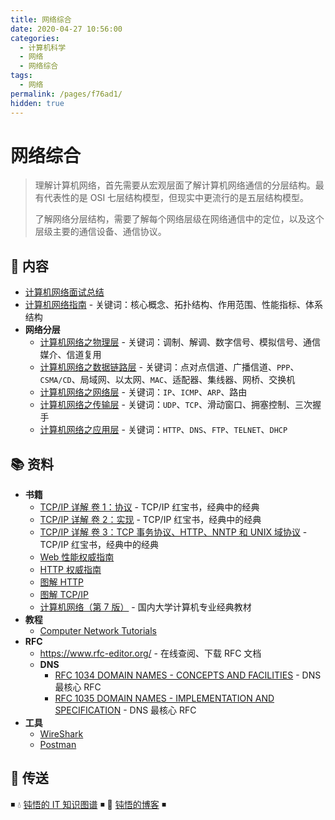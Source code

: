 ```yaml
---
title: 网络综合
date: 2020-04-27 10:56:00
categories:
  - 计算机科学
  - 网络
  - 网络综合
tags:
  - 网络
permalink: /pages/f76ad1/
hidden: true
---
```


# 网络综合

> 理解计算机网络，首先需要从宏观层面了解计算机网络通信的分层结构。最有代表性的是 OSI 七层结构模型，但现实中更流行的是五层结构模型。
>
> 了解网络分层结构，需要了解每个网络层级在网络通信中的定位，以及这个层级主要的通信设备、通信协议。

## 📖 内容

- [计算机网络面试总结](01.计算机网络面试.md)
- [计算机网络指南](02.计算机网络指南.md) - 关键词：核心概念、拓扑结构、作用范围、性能指标、体系结构
- **网络分层**
  - [计算机网络之物理层](11.物理层.md) - 关键词：调制、解调、数字信号、模拟信号、通信媒介、信道复用
  - [计算机网络之数据链路层](12.数据链路层.md) - 关键词：点对点信道、广播信道、`PPP`、`CSMA/CD`、局域网、以太网、`MAC`、适配器、集线器、网桥、交换机
  - [计算机网络之网络层](13.网络层.md) - 关键词：`IP`、`ICMP`、`ARP`、路由
  - [计算机网络之传输层](14.传输层.md) - 关键词：`UDP`、`TCP`、滑动窗口、拥塞控制、三次握手
  - [计算机网络之应用层](15.应用层.md) - 关键词：`HTTP`、`DNS`、`FTP`、`TELNET`、`DHCP`

## 📚 资料

- **书籍**
  - [TCP/IP 详解 卷 1：协议](https://book.douban.com/subject/1088054/) - TCP/IP 红宝书，经典中的经典
  - [TCP/IP 详解 卷 2：实现](https://book.douban.com/subject/1087767/) - TCP/IP 红宝书，经典中的经典
  - [TCP/IP 详解 卷 3：TCP 事务协议、HTTP、NNTP 和 UNIX 域协议](https://book.douban.com/subject/1058634/) - TCP/IP 红宝书，经典中的经典
  - [Web 性能权威指南](https://book.douban.com/subject/25856314/)
  - [HTTP 权威指南](https://book.douban.com/subject/10746113/)
  - [图解 HTTP](https://book.douban.com/subject/25863515/)
  - [图解 TCP/IP](https://book.douban.com/subject/24737674/)
  - [计算机网络（第 7 版）](https://book.douban.com/subject/26960678/) - 国内大学计算机专业经典教材
- **教程**
  - [Computer Network Tutorials](https://www.geeksforgeeks.org/computer-network-tutorials/)
- **RFC**
  - https://www.rfc-editor.org/ - 在线查阅、下载 RFC 文档
  - **DNS**
    - [RFC 1034 DOMAIN NAMES - CONCEPTS AND FACILITIES](https://tools.ietf.org/html/rfc1034) - DNS 最核心 RFC
    - [RFC 1035 DOMAIN NAMES - IMPLEMENTATION AND SPECIFICATION](https://tools.ietf.org/html/rfc1035) - DNS 最核心 RFC
- **工具**
  - [WireShark](https://www.wireshark.org/)
  - [Postman](https://www.getpostman.com/)

## 🚪 传送

◾ 💧 [钝悟的 IT 知识图谱](https://dunwu.github.io/waterdrop/) ◾ 🎯 [钝悟的博客](https://dunwu.github.io/blog/) ◾
